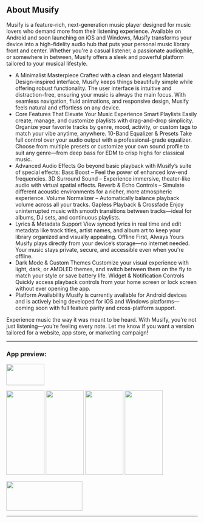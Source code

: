 ## About Musify

Musify is a feature-rich, next-generation music player designed for music lovers who demand more from their listening experience. Available on Android and soon launching on iOS and Windows, Musify transforms your device into a high-fidelity audio hub that puts your personal music library front and center. Whether you're a casual listener, a passionate audiophile, or somewhere in between, Musify offers a sleek and powerful platform tailored to your musical lifestyle.
- A Minimalist Masterpiece Crafted with a clean and elegant Material Design-inspired interface, Musify keeps things beautifully simple while offering robust functionality. The user interface is intuitive and distraction-free, ensuring your music is always the main focus. With seamless navigation, fluid animations, and responsive design, Musify feels natural and effortless on any device.
- Core Features That Elevate Your Music Experience
Smart Playlists Easily create, manage, and customize playlists with drag-and-drop simplicity. Organize your favorite tracks by genre, mood, activity, or custom tags to match your vibe anytime, anywhere.
10-Band Equalizer & Presets Take full control over your audio output with a professional-grade equalizer. Choose from multiple presets or customize your own sound profile to suit any genre—from deep bass for EDM to crisp highs for classical music.
- Advanced Audio Effects Go beyond basic playback with Musify’s suite of special effects:
Bass Boost – Feel the power of enhanced low-end frequencies.
3D Surround Sound – Experience immersive, theater-like audio with virtual spatial effects.
Reverb & Echo Controls – Simulate different acoustic environments for a richer, more atmospheric experience.
Volume Normalizer – Automatically balance playback volume across all your tracks.
Gapless Playback & Crossfade Enjoy uninterrupted music with smooth transitions between tracks—ideal for albums, DJ sets, and continuous playlists.
- Lyrics & Metadata Support View synced lyrics in real time and edit metadata like track titles, artist names, and album art to keep your library organized and visually appealing.
Offline First, Always Yours Musify plays directly from your device’s storage—no internet needed. Your music stays private, secure, and accessible even when you're offline.
- Dark Mode & Custom Themes Customize your visual experience with light, dark, or AMOLED themes, and switch between them on the fly to match your style or save battery life.
Widget & Notification Controls Quickly access playback controls from your home screen or lock screen without ever opening the app.
- Platform Availability Musify is currently available for Android devices and is actively being developed for iOS and Windows platforms—coming soon with full feature parity and cross-platform support.

Experience music the way it was meant to be heard. With Musify, you’re not just listening—you’re feeling every note.
Let me know if you want a version tailored for a website, app store, or marketing campaign!


---

### App preview:
<img src="https://github.com/user-attachments/assets/ca824c19-0c4d-4d5a-a523-12734f47a2f5"
 width="100" height="56,25"> 

<img src="https://github.com/user-attachments/assets/b928884c-2bf3-4e15-861f-c22e27abbf68" width="100" height="222"> <img src="https://github.com/user-attachments/assets/bbea025e-7cc4-4c82-94a7-075aa0d73183" width="100" height="222"> <img src="https://github.com/user-attachments/assets/92e83484-1e05-44a8-82ba-4a3710c6c767" width="100" height="222"> <img src="https://github.com/user-attachments/assets/5a058fbb-21b3-4c66-8296-771d997e6067"
 width="100" height="222"> 

<a href="https://github.com/Xoeris/Musify/releases/tag/pre-release">
<img src="https://github.com/user-attachments/assets/eeb172e2-539e-49bc-9205-6f39ef03db40" width="200" height="77,4"></img></a>

---

